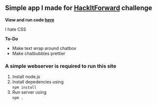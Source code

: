 ## Simple app I made for [HackItForward](https://hackitforward.com/challenge/20/#searchModalDialog) challenge  

**View and run code [here](https://KuriusChatApp-1.3gigs.repl.co)**

I hate CSS

**To-Do**
- Make text wrap around chatbox
- Make chatbubbles prettier

### A simple webserver is required to run this site
1. Install node.js
2. Install depedencies using  
```npm install```
3. Run server using  
```npm .```
 
